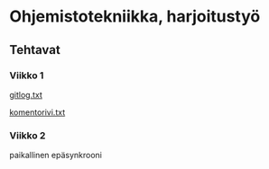 # **Ohjemistotekniikka, harjoitustyö**
## **Tehtavat**
### Viikko 1

[gitlog.txt](https://github.com/iisu36/ot-harjoitustyo/blob/master/laskarit/viikko1/gitlog.txt)

[komentorivi.txt](https://github.com/iisu36/ot-harjoitustyo/blob/master/laskarit/viikko1/komentorivi.txt)

### Viikko 2

paikallinen epäsynkrooni
